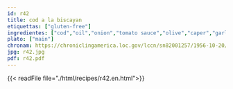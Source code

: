 ```yaml
---
id: r42
title: cod a la biscayan
etiquettas: ["gluten-free"]
ingredientes: ["cod","oil","onion","tomato sauce","olive","caper","garlic","potato","pepper","raisin"]
plato: ["main"]
chronam: https://chroniclingamerica.loc.gov/lccn/sn82001257/1956-10-20/ed-1/seq-5/
jpg: r42.jpg
pdf: r42.pdf
---
```


{{< readFile file="./html/recipes/r42.en.html">}}
